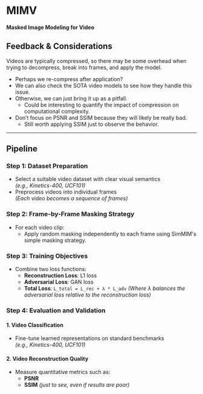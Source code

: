 # MIMV
**Masked Image Modeling for Video**

## Feedback & Considerations

Videos are typically compressed, so there may be some overhead when trying to decompress, break into frames, and apply the model.

- Perhaps we re-compress after application?
- We can also check the SOTA video models to see how they handle this issue.
- Otherwise, we can just bring it up as a pitfall.
  - Could be interesting to quantify the impact of compression on computational complexity.
- Don’t focus on PSNR and SSIM because they will likely be really bad.
  - Still worth applying SSIM just to observe the behavior.

---

## Pipeline

### Step 1: Dataset Preparation
- Select a suitable video dataset with clear visual semantics  
  *(e.g., Kinetics-400, UCF101)*
- Preprocess videos into individual frames  
  *(Each video becomes a sequence of frames)*

### Step 2: Frame-by-Frame Masking Strategy
- For each video clip:
  - Apply random masking independently to each frame using SimMIM's simple masking strategy.

### Step 3: Training Objectives
- Combine two loss functions:
  - **Reconstruction Loss**: L1 loss
  - **Adversarial Loss**: GAN loss
  - **Total Loss**: `L_total = L_rec + λ * L_adv`
  *(Where λ balances the adversarial loss relative to the reconstruction loss)*

### Step 4: Evaluation and Validation

#### 1. Video Classification
- Fine-tune learned representations on standard benchmarks  
  *(e.g., Kinetics-400, UCF101)*

#### 2. Video Reconstruction Quality
- Measure quantitative metrics such as:
  - **PSNR**
  - **SSIM** *(just to see, even if results are poor)*
